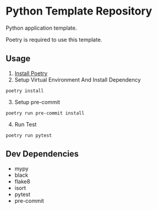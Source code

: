 # Python Template Repository

Python application template.

Poetry is required to use this template.


## Usage

1. [Install Poetry](https://python-poetry.org/docs/#installation)
2. Setup Virtual Environment And Install Dependency
```
poetry install
```
3. Setup pre-commit
```
poetry run pre-commit install
```
4. Run Test
```
poetry run pytest
```

## Dev Dependencies

- mypy
- black
- flake8
- isort
- pytest
- pre-commit
